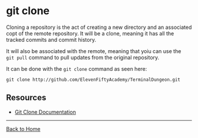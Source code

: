 # git clone

Cloning a repository is the act of creating a new directory and an associated copt of the remote repository. It will be a clone, meaning it has all the tracked commits and commit history. 

It will also be associated with the remote, meaning that yoiu can use the ` git pull` command to pull updates from the original repository.

It can be done with the `git clone` command as seen here:
```
git clone http://github.com/ElevenFiftyAcademy/TerminalDungeon.git
```

## Resources

- [Git Clone Documentation](https://git-scm.com/docs/git-clone)

---

[Back to Home](../README.md)
